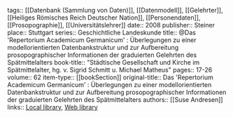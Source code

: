 tags:: [[Datenbank (Sammlung von Daten)]], [[Datenmodell]], [[Gelehrter]], [[Heiliges Römisches Reich Deutscher Nation]], [[Personendaten]], [[Prosopographie]], [[Universitätslehrer]]
date:: 2008
publisher:: Steiner
place:: Stuttgart
series:: Geschichtliche Landeskunde
title:: @Das 'Repertorium Academicum Germanicum' : Überlegungen zu einer modellorientierten Datenbankstruktur und zur Aufbereitung prosopographischer Informationen der graduierten Gelehrten des Spätmittelalters
book-title:: "Städtische Gesellschaft und Kirche im Spätmittelalter, hg. v. Sigrid Schmitt u. Michael Matheus"
pages:: 17-26
volume:: 62
item-type:: [[bookSection]]
original-title:: Das 'Repertorium Academicum Germanicum' : Überlegungen zu einer modellorientierten Datenbankstruktur und zur Aufbereitung prosopographischer Informationen der graduierten Gelehrten des Spätmittelalters
authors:: [[Suse Andresen]]
links:: [Local library](zotero://select/groups/2386895/items/QRPH49K2), [Web library](https://www.zotero.org/groups/2386895/items/QRPH49K2)
